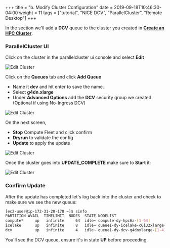 +++
title = "b. Modify Cluster Configuration"
date = 2019-09-18T10:46:30-04:00
weight = 11
tags = ["tutorial", "NICE DCV", "ParallelCluster", "Remote Desktop"]
+++


In the section we'll add a **DCV** queue to the cluster you created in [**Create an HPC Cluster**](/03-hpc-aws-parallelcluster-workshop.html). 

### ParallelCluster UI

Click on the cluster in the parallelcluster ui console and select **Edit**

![Edit Cluster](/images/pcluster/pcmanager-edit.png)

Click on the **Queues** tab and click **Add Queue**

* Name it **dcv** and hit enter to save the name.
* Select **g4dn.xlarge**
* Under **Advanced Options** add the **DCV** security group we created (Optional if using No-Ingress DCV)

![Edit Cluster](/images/nice-dcv/pcmanager-dcvqueue.png)

On the next screen, 

* **Stop** Compute Fleet and click confirm
* **Dryrun** to validate the config
* **Update** to apply the update

![Edit Cluster](/images/pcluster/pcmanager-edit-2.jpeg)

Once the cluster goes into **UPDATE_COMPLETE** make sure to **Start** it:

![Edit Cluster](/images/pcluster/pcmanager-edit-3.png)

### Confirm Update

After the update has completed let's log back into the cluster and check to make sure we see the new queue:

```bash
[ec2-user@ip-172-31-20-178 ~]$ sinfo
PARTITION AVAIL  TIMELIMIT  NODES  STATE NODELIST
compute*     up   infinite     64  idle~ compute-dy-hpc6a-[1-64]
icelake      up   infinite     8   idle~ queue1-dy-icelake-c6i32xlarge-[1-8]
dcv          up   infinite     4   idle~ queue1-dy-dcv-g4dnxlarge-[1-4]
```

You'll see the DCV queue, ensure it's in state **UP** before proceeding.

